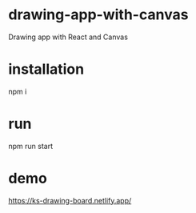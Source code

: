 # drawing-app-with-canvas
Drawing app with React and Canvas

# installation
npm i

# run
npm run start

# demo
https://ks-drawing-board.netlify.app/
